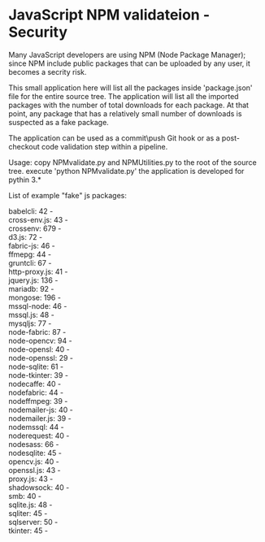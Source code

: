 # JavaScript NPM validateion - Security

Many JavaScript developers are using NPM (Node Package Manager); since NPM include public packages that can be uploaded by any user, it becomes a secrity risk.

This small application here will list all the packages inside 'package.json' file for the entire source tree. 
The application will list all the imported packages with the number of total downloads for each package. 
At that point, any package that has a relatively small number of downloads is suspected as a fake package.

The application can be used as a commit\push Git hook or as a post-checkout code validation step within a pipeline.

Usage: copy NPMvalidate.py and NPMUtilities.py to the root of the source tree. execute 'python NPMvalidate.py' 
the application is developed for pythin 3.*




List of example "fake" js packages:

babelcli: 42   -   
cross-env.js: 43   -   
crossenv: 679   -   
d3.js: 72   -   
fabric-js: 46   -   
ffmepg: 44   -   
gruntcli: 67   -   
http-proxy.js: 41   -   
jquery.js: 136   -   
mariadb: 92   -   
mongose: 196   -   
mssql-node: 46   -   
mssql.js: 48   -   
mysqljs: 77   -   
node-fabric: 87   -   
node-opencv: 94   -   
node-opensl: 40   -   
node-openssl: 29   -   
node-sqlite: 61   -   
node-tkinter: 39   -   
nodecaffe: 40   -   
nodefabric: 44   -   
nodeffmpeg: 39   -   
nodemailer-js: 40   -   
nodemailer.js: 39   -   
nodemssql: 44   -   
noderequest: 40   -   
nodesass: 66   -   
nodesqlite: 45   -   
opencv.js: 40   -   
openssl.js: 43   -   
proxy.js: 43   -   
shadowsock: 40   -   
smb: 40   -   
sqlite.js: 48   -   
sqliter: 45   -   
sqlserver: 50   -   
tkinter: 45   -   
